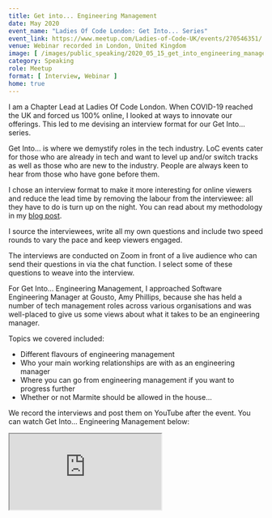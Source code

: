 ```yaml
---
title: Get into... Engineering Management 
date: May 2020
event_name: "Ladies Of Code London: Get Into... Series"
event_link: https://www.meetup.com/Ladies-of-Code-UK/events/270546351/
venue: Webinar recorded in London, United Kingdom
image: [ /images/public_speaking/2020_05_15_get_into_engineering_management/get_into_engmgmt.jpg ]
category: Speaking
role: Meetup
format: [ Interview, Webinar ]
home: true
---
```


I am a Chapter Lead at Ladies Of Code London.  When COVID-19 reached the UK and forced us 100% online, I looked at ways to innovate our offerings.  This led to me devising an interview format for our Get Into... series.

Get Into... is where we demystify roles in the tech industry.  LoC events cater for those who are already in tech and want to level up and/or switch tracks as well as those who are new to the industry. People are always keen to hear from those who have gone before them.

I chose an interview format to make it more interesting for online viewers and reduce the lead time by removing the labour from the interviewee: all they have to do is turn up on the night.  You can read about my methodology in my [blog post](/blog/2020/06/05/get-into-web-development).

I source the interviewees, write all my own questions and include two speed rounds to vary the pace and keep viewers engaged.

The interviews are conducted on Zoom in front of a live audience who can send their questions in via the chat function.  I select some of these questions to weave into the interview.

For Get Into... Engineering Management, I approached Software Engineering Manager at Gousto, Amy Phillips, because she has held a number of tech management roles across various organisations and was well-placed to give us some views about what it takes to be an engineering manager.

Topics we covered included:

* Different flavours of engineering management
* Who your main working relationships are with as an engineering manager
* Where you can go from engineering management if you want to progress further
* Whether or not Marmite should be allowed in the house...

We record the interviews and post them on YouTube after the event.  You can watch Get Into... Engineering Management below:

<div class="embed-responsive embed-responsive-16by9">
  <iframe class="embed-responsive-item" src="https://www.youtube.com/embed/luwyL95pyQY" allowfullscreen></iframe>
</div><br/>
